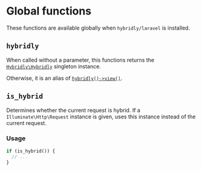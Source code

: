 # Global functions

These functions are available globally when `hybridly/laravel` is installed.

## `hybridly`

When called without a parameter, this functions returns the [`Hybridly\Hybridly`](./hybridly.md) singleton instance.

Otherwise, it is an alias of [`hybridly()->view()`](./hybridly.md#view).

## `is_hybrid`

Determines whether the current request is hybrid. If a `Illuminate\Http\Request` instance is given, uses this instance instead of the current request.

### Usage

```php
if (is_hybrid()) {
  // ...
}
```
